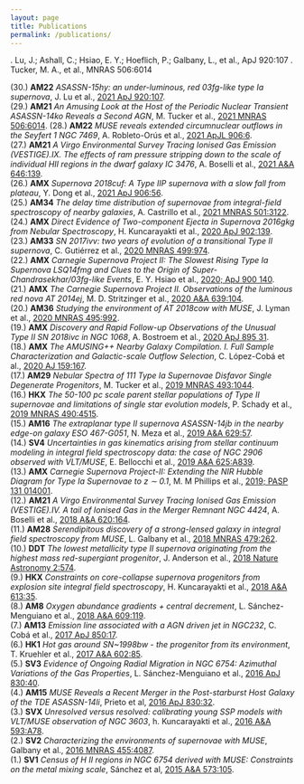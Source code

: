 ```yaml
---
layout: page
title: Publications
permalink: /publications/
---
```


. Lu, J.; Ashall, C.; Hsiao, E. Y.; Hoeflich, P.; Galbany, L., et al., ApJ 920:107 
                            . Tucker, M. A., et al., MNRAS 506:6014 
                            
(30.) __AM22__ _ASASSN-15hy: an under-luminous, red 03fg-like type Ia supernova_, J. Lu et al., [2021 ApJ 920:107](https://ui.adsabs.harvard.edu/abs/2021ApJ...920..107L/abstract).  
(29.) __AM21__ _An Amusing Look at the Host of the Periodic Nuclear Transient ASASSN-14ko Reveals a Second AGN_, M. Tucker et al., [2021 MNRAS 506:6014](https://ui.adsabs.harvard.edu/abs/2021MNRAS.506.6014T/abstract). 
(28.) __AM22__ _MUSE reveals extended circumnuclear outflows in the Seyfert 1 NGC 7469_, A. Robleto-Orús et al., [2021 ApJL 906:6](https://ui.adsabs.harvard.edu/abs/2021ApJ...906L...6R/abstract).  
(27.) __AM21__ _A Virgo Environmental Survey Tracing Ionised Gas Emission (VESTIGE).IX. The effects of ram pressure stripping down to the scale of individual HII regions in the dwarf galaxy IC 3476_, A. Boselli et al., [2021 A&A 646:139](https://ui.adsabs.harvard.edu/abs/2021A%26A...646A.139B/abstract).  
(26.) __AMX__ _Supernova 2018cuf: A Type IIP supernova with a slow fall from plateau_, Y. Dong et al., [2021 ApJ 906:56](https://ui.adsabs.harvard.edu/abs/2021ApJ...906...56D/abstract).  
(25.) __AM34__ _The delay time distribution of supernovae from integral-field spectroscopy of nearby galaxies_, A. Castrillo et al., [2021 MNRAS 501:3122](https://ui.adsabs.harvard.edu/abs/2021MNRAS.501.3122C/abstract).  
(24.) __AMX__ _Direct Evidence of Two-component Ejecta in Supernova 2016gkg from Nebular Spectroscopy_, H. Kuncarayakti et al., [2020 ApJ 902:139](https://ui.adsabs.harvard.edu/abs/2020ApJ...902..139K/abstract).  
(23.) __AM33__ _SN 2017ivv: two years of evolution of a transitional Type II supernova_, C. Gutiérrez et al., [2020 MNRAS 499:974](https://ui.adsabs.harvard.edu/abs/2020MNRAS.499..974G/abstract).  
(22.) __AMX__ _Carnegie Supernova Project II: The Slowest Rising Type Ia Supernova LSQ14fmg and Clues to the Origin of Super-Chandrasekhar/03fg-like Events_, E. Y. Hsiao et al., [2020; ApJ 900 140](https://ui.adsabs.harvard.edu/abs/2020ApJ...900..140H/abstract).  
(21.) __AMX__ _The Carnegie Supernova Project II. Observations of the luminous red nova AT 2014ej_, M. D. Stritzinger et al., [2020 A&A 639:104](https://ui.adsabs.harvard.edu/abs/2020A%26A...639A.104S/abstract).  
(20.) __AM36__ _Studying the environment of AT 2018cow with MUSE_, J. Lyman et al., [2020 MNRAS 495:992](https://ui.adsabs.harvard.edu/abs/2020MNRAS.495..992L/abstract).  
(19.) __AMX__ _Discovery and Rapid Follow-up Observations of the Unusual Type II SN 2018ivc in NGC 1068_, A. Bostroem et al., [2020 ApJ 895 31](https://ui.adsabs.harvard.edu/abs/2020ApJ...895...31B/abstract).  
(18.) __AMX__ _The AMUSING++ Nearby Galaxy Compilation. I. Full Sample Characterization and Galactic-scale Outflow Selection_, C. López-Cobá et al., [2020 AJ 159:167](https://ui.adsabs.harvard.edu/abs/2020AJ....159..167L/abstract).  
(17.) __AM29__ _Nebular Spectra of 111 Type Ia Supernovae Disfavor Single Degenerate Progenitors_, M. Tucker et al., [2019 MNRAS 493:1044](https://ui.adsabs.harvard.edu/abs/2020MNRAS.493.1044T/abstract).  
(16.) __HKX__ _The 50-100 pc scale parent stellar populations of Type II supernovae and limitations of single star evolution models_, P. Schady et al., [2019 MNRAS 490:4515](https://ui.adsabs.harvard.edu/abs/2019MNRAS.490.4515S/abstract).  
(15.) __AM16__ _The extraplanar type II supernova ASASSN-14jb in the nearby edge-on galaxy ESO 467-G051_, N. Meza et al., [2019 A&A 629:57](https://ui.adsabs.harvard.edu/abs/2019A%26A...629A..57M/abstract).  
(14.) __SV4__ _Uncertainties in gas kinematics arising from stellar continuum modeling in integral field spectroscopy data: the case of NGC 2906 observed with VLT/MUSE_, E. Bellocchi et al., [2019 A&A 625:A839](https://ui.adsabs.harvard.edu/abs/2019A%26A...625A..83B/abstract).  
(13.) __AMX__ _Carnegie Supernova Project-II: Extending the NIR Hubble Diagram for Type Ia Supernovae to z ∼ 0.1_, M. M Phillips et al., [2019; PASP 131 014001](https://ui.adsabs.harvard.edu/#abs/2019PASP..131a4001P).  
(12.) __AM21__ _A Virgo Environmental Survey Tracing Ionised Gas Emission (VESTIGE).IV. A tail of Ionised Gas in the Merger Remnant NGC 4424_, A. Boselli et al., [2018 A&A 620:164](https://ui.adsabs.harvard.edu/#abs/2018A&A...620A.164B).  
(11.) __AM28__ _Serendipitous discovery of a strong-lensed galaxy in integral field spectroscopy from MUSE_, L. Galbany et al., [2018 MNRAS 479:262](http://adsabs.harvard.edu/abs/2018MNRAS.479..262G).  
(10.) __DDT__ _The lowest metallicity type II supernova originating from the highest mass red-supergiant progenitor_, J. Anderson et al., [2018 Nature Astronomy 2:574](http://adsabs.harvard.edu/abs/2018NatAs...2..574A).  
(9.) __HKX__ _Constraints on core-collapse supernova progenitors from explosion site integral field spectroscopy_, H. Kuncarayakti et al., [2018 A&A 613:35](http://adsabs.harvard.edu/abs/2018A%26A...613A..35K).  
(8.) __AM8__ _Oxygen abundance gradients + central decrement_, L. Sánchez-Menguiano et al., [2018 A&A 609:119](https://ui.adsabs.harvard.edu/abs/2018A%26A...609A.119S).  
(7.) __AM13__ _Emission line associated with a AGN driven jet in NGC232_, C. Cobá et al., [2017 ApJ 850:17](https://ui.adsabs.harvard.edu/abs/2017ApJ...850L..17L).  
(6.) __HK1__ _Hot gas around SN~1998bw - the progenitor from its environment_, T. Kruehler et al., [2017 A&A 602:85](https://ui.adsabs.harvard.edu/abs/2017A%26A...602A..85K).  
(5.) __SV3__ _Evidence of Ongoing Radial Migration in NGC 6754: Azimuthal Variations of the Gas Properties_, L. Sánchez-Menguiano et al., [2016 ApJ 830:40](http://ui.adsabs.harvard.edu/abs/2016ApJ...830L..40S).  
(4.) __AM15__ _MUSE Reveals a Recent Merger in the Post-starburst Host Galaxy of the TDE ASASSN-14li_, Prieto et al, [2016 ApJ 830:32](http://ui.adsabs.harvard.edu/abs/2016ApJ...830L..32P).  
(3.) __SVX__ _Unresolved versus resolved: calibrating young SSP models with VLT/MUSE observation of NGC 3603_, h. Kuncarayakti et al., [2016 A&A 593:A78](http://adsabs.harvard.edu/abs/2016A%26A...593A..78K).  
(2.) __SV2__ _Characterizing the environments of supernovae with MUSE_, Galbany et al., [2016 MNRAS 455:4087](http://ui.adsabs.harvard.edu/abs/2016MNRAS.455.4087G).  
(1.) __SV1__ _Census of H II regions in NGC 6754 derived with MUSE: Constraints on the metal mixing scale_, Sánchez et al, [2015 A&A 573:105](https://ui.adsabs.harvard.edu/abs/2015A%26A...573A.105S).
